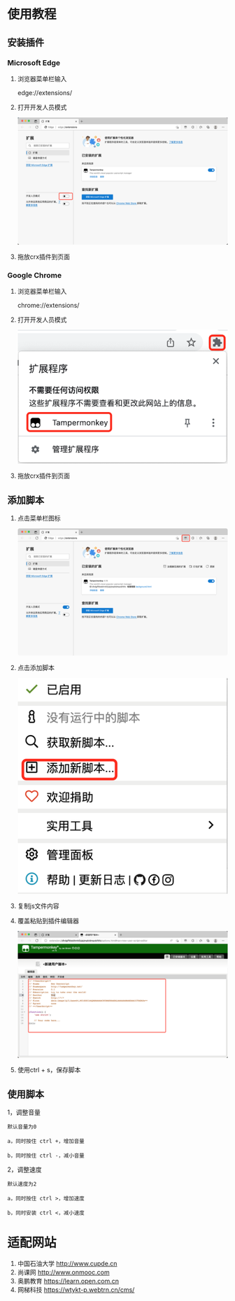 
# 使用教程

## 安装插件

### Microsoft Edge

1. 浏览器菜单栏输入

    edge://extensions/

2. 打开开发人员模式

    ![](assets/img/todo1.png)

3. 拖放crx插件到页面

### Google Chrome

1. 浏览器菜单栏输入

    chrome://extensions/

2. 打开开发人员模式

    ![](assets/img/todo5.png)

3. 拖放crx插件到页面

## 添加脚本

1. 点击菜单栏图标

    ![](assets/img/todo2.png)

2. 点击添加脚本

    ![](assets/img/todo3.png)

3. 复制js文件内容

4. 覆盖粘贴到插件编辑器
    
    ![](assets/img/todo4.png)

5. 使用ctrl + s，保存脚本

## 使用脚本

1，调整音量

    默认音量为0

    a，同时按住 ctrl +，增加音量

    b，同时按住 ctrl -，减小音量

2，调整速度

    默认速度为2

    a，同时按住 ctrl >，增加速度

    b，同时安装 ctrl <，减小速度

# 适配网站

1. 中国石油大学 http://www.cupde.cn
2. 尚课网 http://www.onmooc.com
3. 奥鹏教育 https://learn.open.com.cn
4. 网梯科技 https://wtykt-p.webtrn.cn/cms/
